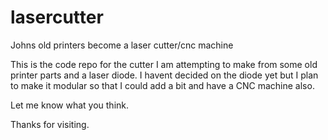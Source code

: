 # lasercutter
Johns old printers become a laser cutter/cnc machine

This is the code repo for the cutter I am attempting to make from some old printer parts and a laser diode. I havent decided on the diode yet but I plan to make it modular so that I could add a bit and have a CNC machine also.

Let me know what you think.

Thanks for visiting.
